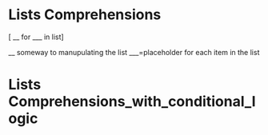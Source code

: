# Lists Comprehensions
[ __ for ___ in list]

__ someway to manupulating the list
___=placeholder for each item in the list

# Lists Comprehensions_with_conditional_logic
